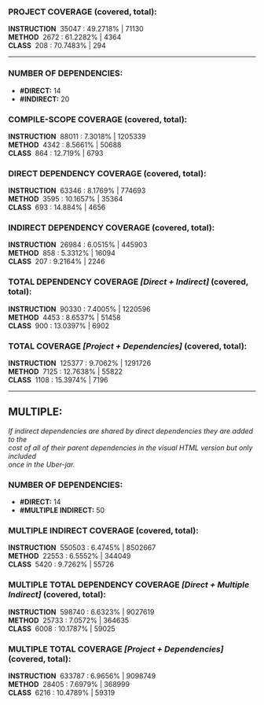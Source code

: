 ### PROJECT COVERAGE (covered, total):  
**INSTRUCTION** &nbsp;35047 : 49.2718% | 71130  
**METHOD** &nbsp;2672 : 61.2282% | 4364  
**CLASS** &nbsp;208 : 70.7483% | 294  
  
----------------------------------------------------------------  
### **NUMBER OF DEPENDENCIES:**   
- **#DIRECT:** 14  
- **#INDIRECT:** 20  
### COMPILE-SCOPE COVERAGE (covered, total):  
**INSTRUCTION** &nbsp;88011 : 7.3018% | 1205339  
**METHOD** &nbsp;4342 : 8.5661% | 50688  
**CLASS** &nbsp;864 : 12.719% | 6793  
  
### DIRECT DEPENDENCY COVERAGE (covered, total):  
**INSTRUCTION** &nbsp;63346 : 8.1769% | 774693  
**METHOD** &nbsp;3595 : 10.1657% | 35364  
**CLASS** &nbsp;693 : 14.884% | 4656  
  
### INDIRECT DEPENDENCY COVERAGE (covered, total):  
**INSTRUCTION** &nbsp;26984 : 6.0515% | 445903  
**METHOD** &nbsp;858 : 5.3312% | 16094  
**CLASS** &nbsp;207 : 9.2164% | 2246  
  
### TOTAL DEPENDENCY COVERAGE _[Direct + Indirect]_ (covered, total):  
**INSTRUCTION** &nbsp;90330 : 7.4005% | 1220596  
**METHOD** &nbsp;4453 : 8.6537% | 51458  
**CLASS** &nbsp;900 : 13.0397% | 6902  
  
### TOTAL COVERAGE _[Project + Dependencies]_ (covered, total):  
**INSTRUCTION** &nbsp;125377 : 9.7062% | 1291726  
**METHOD** &nbsp;7125 : 12.7638% | 55822  
**CLASS** &nbsp;1108 : 15.3974% | 7196  
  
----------------------------------------------------------------  
## MULTIPLE:  
_If indirect dependencies are shared by direct dependencies they are added to the  
cost of all of their parent dependencies in the visual HTML version but only included  
once in the Uber-jar._  
### **NUMBER OF DEPENDENCIES:**   
- **#DIRECT:** 14  
- **#MULTIPLE INDIRECT:** 50  
### MULTIPLE INDIRECT COVERAGE (covered, total):  
**INSTRUCTION** &nbsp;550503 : 6.4745% | 8502667  
**METHOD** &nbsp;22553 : 6.5552% | 344049  
**CLASS** &nbsp;5420 : 9.7262% | 55726  
  
### MULTIPLE TOTAL DEPENDENCY COVERAGE _[Direct + Multiple Indirect]_ (covered, total):  
**INSTRUCTION** &nbsp;598740 : 6.6323% | 9027619  
**METHOD** &nbsp;25733 : 7.0572% | 364635  
**CLASS** &nbsp;6008 : 10.1787% | 59025  
  
### MULTIPLE TOTAL COVERAGE _[Project + Dependencies]_ (covered, total):  
**INSTRUCTION** &nbsp;633787 : 6.9656% | 9098749  
**METHOD** &nbsp;28405 : 7.6979% | 368999  
**CLASS** &nbsp;6216 : 10.4789% | 59319  
